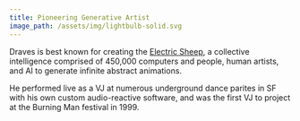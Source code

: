 ```yaml
---
title: Pioneering Generative Artist
image_path: /assets/img/lightbulb-solid.svg
---
```

<p>
  Draves is best known for creating the <a
  href="https://scottdraves.com/sheep">Electric Sheep</a>, a
  collective intelligence comprised of 450,000 computers and people,
  human artists, and AI to generate infinite abstract animations.
</p>
<p>
  He performed live as a VJ at numerous underground dance parites in
  SF with his own custom audio-reactive software, and was the first VJ
  to project at the Burning Man festival in 1999.
</p>
